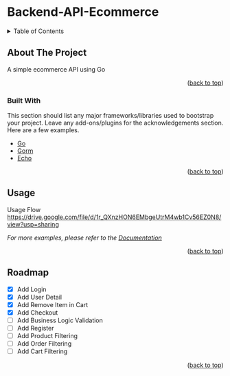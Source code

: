 # Backend-API-Ecommerce

<!-- TABLE OF CONTENTS -->
<details>
  <summary>Table of Contents</summary>
  <ol>
    <li>
      <a href="#about-the-project">About The Project</a>
      <ul>
        <li><a href="#built-with">Built With</a></li>
      </ul>
    </li>
    <li><a href="#usage">Usage</a></li>
    <li><a href="#roadmap">Roadmap</a></li>
  </ol>
</details>



<!-- ABOUT THE PROJECT -->
## About The Project

A simple ecommerce API using Go

<p align="right">(<a href="#top">back to top</a>)</p>



### Built With

This section should list any major frameworks/libraries used to bootstrap your project. Leave any add-ons/plugins for the acknowledgements section. Here are a few examples.

* [Go](https://golang.org/)
* [Gorm](https://gorm.id/)
* [Echo](https://echo.labstack.com/)

<p align="right">(<a href="#top">back to top</a>)</p>


<!-- USAGE EXAMPLES -->
## Usage

Usage Flow
https://drive.google.com/file/d/1r_QXnzHON6EMbgeUtrM4wb1Cv56EZ0N8/view?usp=sharing

_For more examples, please refer to the [Documentation](https://documenter.getpostman.com/view/8196159/UV5ZDHh7)_

<p align="right">(<a href="#top">back to top</a>)</p>



<!-- ROADMAP -->
## Roadmap

- [x] Add Login
- [x] Add User Detail
- [x] Add Remove Item in Cart
- [x] Add Checkout
- [ ] Add Business Logic Validation
- [ ] Add Register
- [ ] Add Product Filtering
- [ ] Add Order Filtering
- [ ] Add Cart Filtering

<p align="right">(<a href="#top">back to top</a>)</p>
